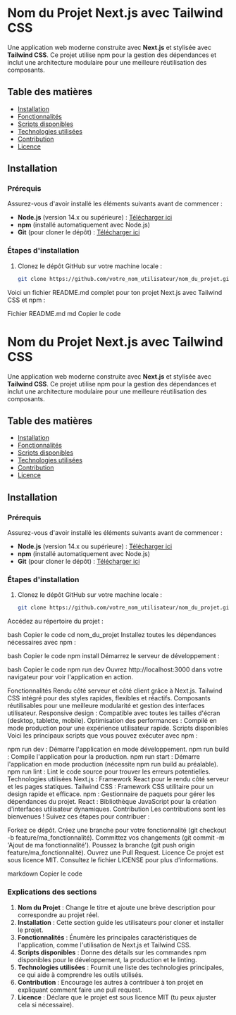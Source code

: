 # Nom du Projet Next.js avec Tailwind CSS

Une application web moderne construite avec **Next.js** et stylisée avec **Tailwind CSS**. Ce projet utilise npm pour la gestion des dépendances et inclut une architecture modulaire pour une meilleure réutilisation des composants.

## Table des matières

- [Installation](#installation)
- [Fonctionnalités](#fonctionnalités)
- [Scripts disponibles](#scripts-disponibles)
- [Technologies utilisées](#technologies-utilisées)
- [Contribution](#contribution)
- [Licence](#licence)

## Installation

### Prérequis

Assurez-vous d'avoir installé les éléments suivants avant de commencer :

- **Node.js** (version 14.x ou supérieure) : [Télécharger ici](https://nodejs.org/)
- **npm** (installé automatiquement avec Node.js)
- **Git** (pour cloner le dépôt) : [Télécharger ici](https://git-scm.com/)

### Étapes d'installation

1. Clonez le dépôt GitHub sur votre machine locale :

   ```bash
   git clone https://github.com/votre_nom_utilisateur/nom_du_projet.git

Voici un fichier README.md complet pour ton projet Next.js avec Tailwind CSS et npm :

Fichier README.md
md
Copier le code
# Nom du Projet Next.js avec Tailwind CSS

Une application web moderne construite avec **Next.js** et stylisée avec **Tailwind CSS**. Ce projet utilise npm pour la gestion des dépendances et inclut une architecture modulaire pour une meilleure réutilisation des composants.

## Table des matières

- [Installation](#installation)
- [Fonctionnalités](#fonctionnalités)
- [Scripts disponibles](#scripts-disponibles)
- [Technologies utilisées](#technologies-utilisées)
- [Contribution](#contribution)
- [Licence](#licence)

## Installation

### Prérequis

Assurez-vous d'avoir installé les éléments suivants avant de commencer :

- **Node.js** (version 14.x ou supérieure) : [Télécharger ici](https://nodejs.org/)
- **npm** (installé automatiquement avec Node.js)
- **Git** (pour cloner le dépôt) : [Télécharger ici](https://git-scm.com/)

### Étapes d'installation

1. Clonez le dépôt GitHub sur votre machine locale :

   ```bash
   git clone https://github.com/votre_nom_utilisateur/nom_du_projet.git
Accédez au répertoire du projet :

bash
Copier le code
cd nom_du_projet
Installez toutes les dépendances nécessaires avec npm :

bash
Copier le code
npm install
Démarrez le serveur de développement :

bash
Copier le code
npm run dev
Ouvrez http://localhost:3000 dans votre navigateur pour voir l'application en action.

Fonctionnalités
Rendu côté serveur et côté client grâce à Next.js.
Tailwind CSS intégré pour des styles rapides, flexibles et réactifs.
Composants réutilisables pour une meilleure modularité et gestion des interfaces utilisateur.
Responsive design : Compatible avec toutes les tailles d'écran (desktop, tablette, mobile).
Optimisation des performances : Compilé en mode production pour une expérience utilisateur rapide.
Scripts disponibles
Voici les principaux scripts que vous pouvez exécuter avec npm :

npm run dev : Démarre l'application en mode développement.
npm run build : Compile l'application pour la production.
npm run start : Démarre l'application en mode production (nécessite npm run build au préalable).
npm run lint : Lint le code source pour trouver les erreurs potentielles.
Technologies utilisées
Next.js : Framework React pour le rendu côté serveur et les pages statiques.
Tailwind CSS : Framework CSS utilitaire pour un design rapide et efficace.
npm : Gestionnaire de paquets pour gérer les dépendances du projet.
React : Bibliothèque JavaScript pour la création d'interfaces utilisateur dynamiques.
Contribution
Les contributions sont les bienvenues ! Suivez ces étapes pour contribuer :

Forkez ce dépôt.
Créez une branche pour votre fonctionnalité (git checkout -b feature/ma_fonctionnalité).
Committez vos changements (git commit -m 'Ajout de ma fonctionnalité').
Poussez la branche (git push origin feature/ma_fonctionnalité).
Ouvrez une Pull Request.
Licence
Ce projet est sous licence MIT. Consultez le fichier LICENSE pour plus d'informations.

markdown
Copier le code

### Explications des sections

1. **Nom du Projet** : Change le titre et ajoute une brève description pour correspondre au projet réel.
2. **Installation** : Cette section guide les utilisateurs pour cloner et installer le projet.
3. **Fonctionnalités** : Énumère les principales caractéristiques de l'application, comme l'utilisation de Next.js et Tailwind CSS.
4. **Scripts disponibles** : Donne des détails sur les commandes npm disponibles pour le développement, la production et le linting.
5. **Technologies utilisées** : Fournit une liste des technologies principales, ce qui aide à comprendre les outils utilisés.
6. **Contribution** : Encourage les autres à contribuer à ton projet en expliquant comment faire une pull request.
7. **Licence** : Déclare que le projet est sous licence MIT (tu peux ajuster cela si nécessaire).
